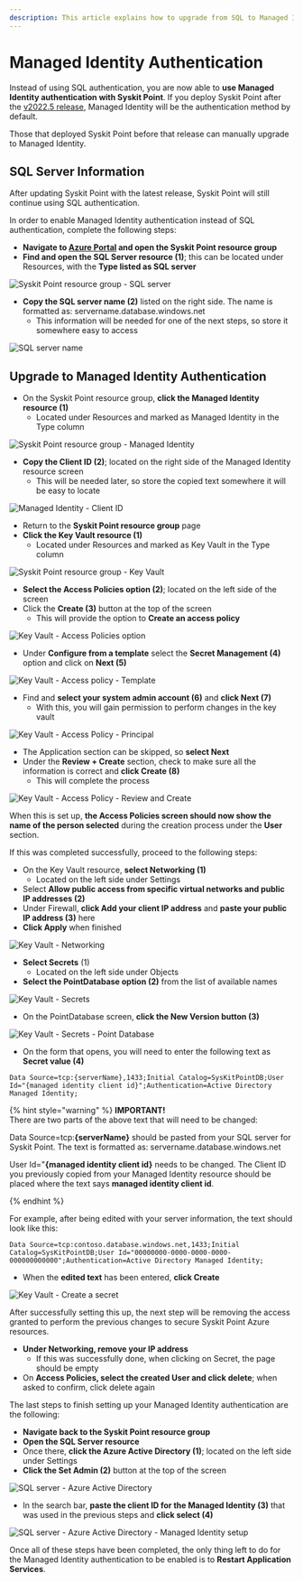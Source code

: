 ```yaml
---
description: This article explains how to upgrade from SQL to Managed Identity authentication in Syskit Point. 
---
```


# Managed Identity Authentication

Instead of using SQL authentication, you are now able to **use Managed Identity authentication with Syskit Point**. If you deploy Syskit Point after the [v2022.5 release](../releases/data-center/point-2022-5-release-note.md), Managed Identity will be the authentication method by default. 

Those that deployed Syskit Point before that release can manually upgrade to Managed Identity. 

## SQL Server Information

After updating Syskit Point with the latest release, Syskit Point will still continue using SQL authentication. 

In order to enable Managed Identity authentication instead of SQL authentication, complete the following steps:

* **Navigate to [Azure Portal](https://portal.azure.com/) and open the Syskit Point resource group**
* **Find and open the SQL Server resource (1)**; this can be located under Resources, with the **Type listed as SQL server**

![Syskit Point resource group - SQL server](../.gitbook/assets/upgrade-SQL-to-managed-identity-authentication_sql-server.png)

* **Copy the SQL server name (2)** listed on the right side. The name is formatted as: servername.database.windows.net
  * This information will be needed for one of the next steps, so store it somewhere easy to access

![SQL server name](../.gitbook/assets/upgrade-SQL-to-managed-identity-authentication_copy-server-name.png)


## Upgrade to Managed Identity Authentication

* On the Syskit Point resource group, **click the Managed Identity resource (1)**
  * Located under Resources and marked as Managed Identity in the Type column

![Syskit Point resource group - Managed Identity](../.gitbook/assets/upgrade-SQL-to-managed-identity-authentication_managed-identity.png)

* **Copy the Client ID (2)**; located on the right side of the Managed Identity resource screen 
   * This will be needed later, so store the copied text somewhere it will be easy to locate

![Managed Identity - Client ID](../.gitbook/assets/upgrade-SQL-to-managed-identity-authentication_copy-client-ID.png)

* Return to the **Syskit Point resource group** page
* **Click the Key Vault resource (1)** 
  * Located under Resources and marked as Key Vault in the Type column

![Syskit Point resource group - Key Vault](../.gitbook/assets/upgrade-SQL-to-managed-identity-authentication_key-vault.png)

* **Select the Access Policies option (2)**; located on the left side of the screen
* Click the **Create (3)** button at the top of the screen
  * This will provide the option to **Create an access policy**

![Key Vault - Access Policies option](../.gitbook/assets/upgrade-SQL-to-managed-identity-authentication_key-vault-create-access-policy.png)

* Under **Configure from a template** select the **Secret Management (4)** option and click on **Next (5)**

![Key Vault - Access policy - Template](../.gitbook/assets/upgrade-SQL-to-managed-identity-authentication_key-vault-create-access-policy-permission.png)

* Find and **select your system admin account (6)** and **click Next (7)**
   * With this, you will gain permission to perform changes in the key vault

![Key Vault - Access Policy - Principal](../.gitbook/assets/upgrade-SQL-to-managed-identity-authentication_key-vault-create-access-policy-principal.png)

* The Application section can be skipped, so **select Next**
* Under the **Review + Create** section, check to make sure all the information is correct and **click Create (8)**
  * This will complete the process

![Key Vault - Access Policy - Review and Create](../.gitbook/assets/upgrade-SQL-to-managed-identity-authentication_key-vault-create-access-policy-review-and-create.png)

When this is set up, **the Access Policies screen should now show the name of the person selected** during the creation process under the **User** section. 

If this was completed successfully, proceed to the following steps:

* On the Key Vault resource, **select Networking (1)**
   * Located on the left side under Settings
* Select **Allow public access from specific virtual networks and public IP addresses (2)**
* Under Firewall, **click Add your client IP address** and **paste your public IP address (3)** here
* **Click Apply** when finished

![Key Vault - Networking](../.gitbook/assets/upgrade-SQL-to-managed-identity-authentication_key-vault-networking.png)

* **Select Secrets** (1)
  * Located on the left side under Objects
* **Select the PointDatabase option (2)** from the list of available names

![Key Vault - Secrets](../.gitbook/assets/upgrade-SQL-to-managed-identity-authentication_key-vault-db-secret.png)

* On the PointDatabase screen, **click the New Version button (3)**

![Key Vault - Secrets - Point Database](../.gitbook/assets/upgrade-SQL-to-managed-identity-authentication_key-vault-db-secret-new-version.png)

* On the form that opens, you will need to enter the following text as **Secret value (4)**

 `Data Source=tcp:{serverName},1433;Initial Catalog=SysKitPointDB;User Id="{managed identity client id}";Authentication=Active Directory Managed Identity;`

{% hint style="warning" %}
**IMPORTANT!**  
There are two parts of the above text that will need to be changed:

Data Source=tcp:**{serverName}** should be pasted from your SQL server for Syskit Point. The text is formatted as: servername.database.windows.net

User Id="**{managed identity client id}** needs to be changed. The Client ID you previously copied from your Managed Identity resource should be placed where the text says **managed identity client id**. 

{% endhint %}

For example, after being edited with your server information, the text should look like this: 

 `Data Source=tcp:contoso.database.windows.net,1433;Initial Catalog=SysKitPointDB;User Id="00000000-0000-0000-0000-000000000000";Authentication=Active Directory Managed Identity;`

* When the **edited text** has been entered, **click Create**

![Key Vault - Create a secret](../.gitbook/assets/upgrade-SQL-to-managed-identity-authentication_key-vault-db-secret-create.png)


After successfully setting this up, the next step will be removing the access granted to perform the previous changes to secure Syskit Point Azure resources. 

* **Under Networking, remove your IP address**
  * If this was successfully done, when clicking on Secret, the page should be empty
* On **Access Policies, select the created User and click delete**; when asked to confirm, click delete again

The last steps to finish setting up your Managed Identity authentication are the following:

* **Navigate back to the Syskit Point resource group**
* **Open the SQL Server resource**
* Once there, **click the Azure Active Directory (1)**; located on the left side under Settings
* **Click the Set Admin (2)** button at the top of the screen

![SQL server - Azure Active Directory](../.gitbook/assets/upgrade-SQL-to-managed-identity-authentication_sql-server-set-admin.png)

* In the search bar, **paste the client ID for the Managed Identity (3)** that was used in the previous steps and **click select (4)**

![SQL server - Azure Active Directory - Managed Identity setup](../.gitbook/assets/upgrade-SQL-to-managed-identity-authentication_sql-server-set-admin-select.png)

Once all of these steps have been completed, the only thing left to do for the Managed Identity authentication to be enabled is to **Restart Application Services**.